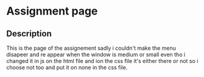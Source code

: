 # Assignment page

## Description

This is the page of the assignement sadly i couldn't make the menu disapeer and re appear when the window is medium or small
even tho i changed it in js on the html file and ion the css file it's either there or not so i choose not too and put it on none 
in the css file.

